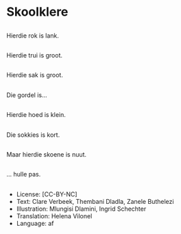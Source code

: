 # Skoolklere

##
Hierdie rok is lank.

##
Hierdie trui is groot.

##
Hierdie sak is groot.

##
Die gordel is...

##
Hierdie hoed is klein.

##
Die sokkies is kort.

##
Maar hierdie skoene is nuut.

##
... hulle pas.

##
* License: [CC-BY-NC]
* Text: Clare Verbeek, Thembani Dladla, Zanele Buthelezi
* Illustration: Mlungisi Dlamini, Ingrid Schechter
* Translation: Helena Vilonel
* Language: af
